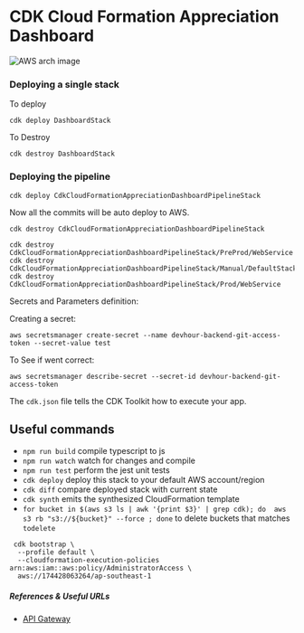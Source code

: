 # CDK Cloud Formation Appreciation Dashboard

![AWS arch image](https://github.com/shah-smit/cdk-cloud-formation-appreciation-dashboard/blob/main/docs/AWS%20Appreciation%20Dashboard.drawio.png)



### Deploying a single stack

To deploy

```
cdk deploy DashboardStack
```

To Destroy

```
cdk destroy DashboardStack
```

### Deploying the pipeline

```
cdk deploy CdkCloudFormationAppreciationDashboardPipelineStack
```

Now all the commits will be auto deploy to AWS.

```
cdk destroy CdkCloudFormationAppreciationDashboardPipelineStack
```

```
cdk destroy CdkCloudFormationAppreciationDashboardPipelineStack/PreProd/WebService
cdk destroy CdkCloudFormationAppreciationDashboardPipelineStack/Manual/DefaultStack
cdk destroy CdkCloudFormationAppreciationDashboardPipelineStack/Prod/WebService
```

Secrets and Parameters definition:

Creating a secret:
```
aws secretsmanager create-secret --name devhour-backend-git-access-token --secret-value test
```

To See if went correct:
```
aws secretsmanager describe-secret --secret-id devhour-backend-git-access-token
```


The `cdk.json` file tells the CDK Toolkit how to execute your app.

## Useful commands

 * `npm run build`   compile typescript to js
 * `npm run watch`   watch for changes and compile
 * `npm run test`    perform the jest unit tests
 * `cdk deploy`      deploy this stack to your default AWS account/region
 * `cdk diff`        compare deployed stack with current state
 * `cdk synth`       emits the synthesized CloudFormation template
 * `for bucket in $(aws s3 ls | awk '{print $3}' | grep cdk); do  aws s3 rb "s3://${bucket}" --force ; done` to delete buckets that matches `todelete`

```
 cdk bootstrap \
  --profile default \
  --cloudformation-execution-policies arn:aws:iam::aws:policy/AdministratorAccess \
  aws://174428063264/ap-southeast-1
```


##### References & Useful URLs

- [API Gateway](https://bobbyhadz.com/blog/aws-cdk-api-gateway-example)
